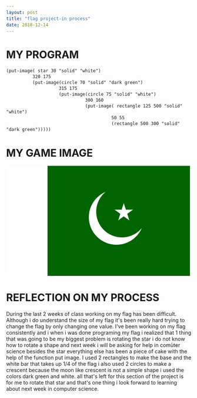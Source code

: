 ```yaml
---
layout: post
title: "flag project-in process"
date: 2018-12-14
---
```


# MY PROGRAM 
```
(put-image( star 30 "solid" "white") 
          320 175
          (put-image(circle 70 "solid" "dark green")
                    315 175
                    (put-image(circle 75 "solid" "white") 
                              300 160
                              (put-image( rectangle 125 500 "solid" "white")
                                        50 55 
                                        (rectangle 500 300 "solid" "dark green")))))
```

# MY GAME IMAGE 
![flag image](/images/flag.png)

# REFLECTION ON MY PROCESS
During the last 2 weeks of class working on my flag has been difficult. Although i do understand the size of my flag it's been really hard trying to change the flag by only changing one value. I've been working on my flag consistently and i when i was done programing my flag i realized that 1 thing that was going to be my biggest problem is rotating the star i do not know how to rotate a shape and next week i will be asking for help in comùter science besides the star everything else has been a piece of cake with the help of the function put image. I used 2 rectangles to make the base and the white bar that takes up 1/4 of the flag i also used 2 circles to make a crescent because the moon like crescent is not a simple shape i used the colors dark green and white. all that's left for this section of the project is for me to rotate that star and that's one thing i look forward to learning about next week in computer science.
